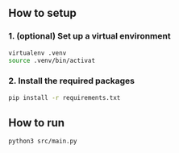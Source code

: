 ## How to setup
### 1. (optional) Set up a virtual environment
```bash
virtualenv .venv
source .venv/bin/activat
```
### 2. Install the required packages
```bash
pip install -r requirements.txt
```

## How to run 
```bash
python3 src/main.py
```
